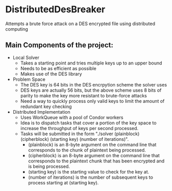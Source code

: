 DistributedDesBreaker
=====================

Attempts a brute force attack on a DES encrypted file using distributed computing

Main Components of the project:
-------------------------------

* Local Solver
  - Takes a starting point and tries multiple keys up to an upper bound
  - Needs to be as efficient as possible
  - Makes use of the DES library
* Problem Space
  - The DES key is 64 bits in the DES encrpytion scheme the solver uses
  - DES keys are actually 56 bits, but the above scheme uses 8 bits of parity to make
    the key more resistant to brute-force attacks
  - Need a way to quickly process only valid keys to limit the amount of redundant
    key checking 
* Distributed Implementation
  - Uses WorkQueue with a pool of Condor workers
  - Idea is to dispatch tasks that cover a portion of the key space to increase the
    throughput of keys per second processed.
  - Tasks will be submitted in the form "./solver (plainblock) (cipherblock)
    (starting key) (number of iterations)".
    * (plainblock) is an 8-byte argument on the command line that corresponds
      to the chunk of plaintext being processed.
    * (cipherblock) is an 8-byte argument on the command line that corresponds
      to the plaintext chunk that has been encrypted and is being processed.
    * (starting key) is the starting value to check for the key at.
    * (number of iterations) is the number of subsequent keys to process
      starting at (starting key).

